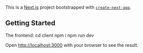 This is a [Next.js](https://nextjs.org/) project bootstrapped with [`create-next-app`](https://github.com/vercel/next.js/tree/canary/packages/create-next-app).

## Getting Started

The frontend:
cd client
npm i
npm run dev

Open [http://localhost:3000](http://localhost:3000) with your browser to see the result.
